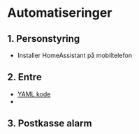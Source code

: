 # Automatiseringer
## 1. Personstyring
- Installer HomeAssistant på mobiltelefon

## 2. Entre
- [YAML kode](Images/Test%20YAML)
- 
## 3. Postkasse alarm

